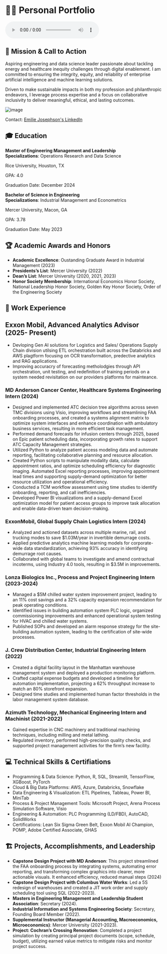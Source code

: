 # 👩‍💻 Personal Portfolio

<audio controls>
  <source src="StockTune-Sunset%20Coffee%20Break_1729731655.mp3" type="audio/mpeg">
</audio>


## 🎯 Mission & Call to Action
Aspiring engineering and data science leader passionate about tackling energy and healthcare inequity challenges through digital enablement. I am committed to ensuring the integrity, equity, and reliability of enterprise artificial intelligence and machine learning solutions. 

Driven to make sustainable impacts in both my profession and philanthropic endeavors, I leverage process expertise and a focus on collaborative inclusivity to deliver meaningful, ethical, and lasting outcomes.


![image](https://github.com/user-attachments/assets/85518051-788d-4a7f-80ed-98926a61f64f)



Contact: [Emilie Josephson's LinkedIn](https://www.linkedin.com/in/emilie-josephson-5a012b187)


## 🎓 Education
**Master of Engineering Management and Leadership**  
**Specializations**: Operations Research and Data Science

Rice University, Houston, TX  

GPA: 4.0  

Graduation Date: December 2024

**Bachelor of Science in Engineering**  
**Specializations**: Industrial Management and Econometrics

Mercer University, Macon, GA 

GPA: 3.78

Graduation Date: May 2023

## 🏆 Academic Awards and Honors
- **Academic Excellence**: Oustanding Graduate Award in Industrial Management (2023)
- **Presidents’s List**: Mercer University (2022)
- **Dean’s List**: Mercer University (2020, 2021, 2023)
- **Honor Society Membership**: International Economics Honor Society, National Leadership Honor Society, Golden Key Honor Society, Order of the Engineering Society

## 💼 Work Experience

## Exxon Mobil, Advanced Analytics Advisor (2025- Present) 
- Devloping Gen AI solutions for Logistics and Sales/ Operations Supply Chain division utilsing ETL orchestration built across the Databricks and AWS plagtform focusing on OCR transformation, predective analytics and RAG applications.
- Improving accuracry of forecasting metholodgies through API orchestration, unit testing, and redefinition of training periods on a system needed revisitation on our providers platforms for mainteance. 

### MD Anderson Cancer Center, Healthcare Systems Engineering Intern (2024)

- Designed and implemented ATC decision tree algorithms across seven TMC divisions using Visio, improving workflows and streamlining FAA onboarding processes, and created a systems alignment matrix to optimize system interfaces and enhance coordination with ambulatory business services, resulting in more efficient task management.
- Performed demand forecasts for infusion centers through 2025, based on Epic patient scheduling data, incorporating growth rates to support ATC Capacity Management strategies.
- Utilized Python to analyze patient access modeling data and automate reporting, facilitating collaborative planning and resource allocation.  
- Created Python scripts to manipulate modality data, calculate appointment ratios, and optimize scheduling efficiency for diagnostic imaging. Automated Excel reporting processes, improving appointment lead times and supporting supply-demand optimization for better resource utilization and operational efficiency.
- Conducted a TCM workflow assessment using time studies to identify onboarding, reporting, and call inefficiencies.
- Developed Power BI visualizations and a supply-demand Excel optimization model for patient access groups to improve task allocation and enable data-driven team decision-making.

### ExxonMobil, Global Supply Chain Logistics Intern (2024)
- Analyzed and actioned datasets across multiple marine, rail, and trucking modes to save $1.03M/year in invertible demurrage costs.
- Applied predictive analytics machine learning models for corporate-wide data standardization, achieving 93% accuracy in identifying demurrage root causes.
- Collaborated with global teams to investigate and amend contractual incoterms, using Industry 4.0 tools, resulting in $3.5M in improvements.

### Lonza Biologics Inc., Process and Project Engineering Intern (2023-2024)
- Managed a $5M chilled water system improvement project, leading to an 11% cost savings and a 32% capacity expansion recommendation for peak operating conditions.
- Identified issues in building automation system PLC logic, organized commissioning improvements and enhanced operational system testing for HVAC and chilled water systems.
- Published SOPs and developed an alarm response strategy for the site-building automation system, leading to the certification of site-wide processes.

### J. Crew Distribution Center, Industrial Engineering Intern (2022)
- Created a digital facility layout in the Manhattan warehouse management system and deployed a production monitoring platform.
- Crafted capital expense budgets and developed a timeline for automation implementation, projecting a 62% throughput increase to match an 80% storefront expansion.
- Designed time studies and implemented human factor thresholds in the labor management system database.

### Azimuth Technology, Mechanical Engineering Intern and Machinist (2021-2022)
- Gained expertise in CNC machinery and traditional machining techniques, including milling and metal lathing.
- Regulated inventory, performed high-precision quality checks, and supported project management activities for the firm’s new facility.

## 💻 Technical Skills & Certifiations
- Programming & Data Science: Python, R, SQL, Streamlit, TensorFlow, XGBoost, PyTorch
- Cloud & Big Data Platforms: AWS, Azure, Databricks, Snowflake
- Data Engineering & Visualization: ETL Pipelines, Tableau, Power BI, MiniTab
- Process & Project Management Tools: Microsoft Project, Arena Process Simulation Software, Visio
- Engineering & Automation: PLC Programming (LD/FBD), AutoCAD, SolidWorks
- Certifications: Lean Six Sigma Green Belt, Exxon Mobil AI Champion, POMP, Adobe Certified Associate, GHAS

## 🏗️ Projects, Accomplishments, and Leadership

- **Capstone Design Project with MD Anderson**: This project streamlined the FAA onboarding process by integrating systems, automating error reporting, and transforming complex graphics into clearer, more actionable visuals. It enhanced efficiency, reduced manual steps (2024)
- **Capstone Design Project with Columbus Water Works**: Led a 5S redesign of warehouses and created a JIT work order and supply scheduling tool using SQL (2022-2023).
- **Masters in Engineering Management and Leadership Student Association**: Secretary (2024).
- **Industrial Information and Systems Engineering Society**: Secretary, Founding Board Member (2022).
- **Supplemental Instructor (Managerial Accounting, Macroeconomics, Microeconomics)**: Mercer University (2021-2023).
- **Project: Cochran’s Crossing Renovation**: Completed a project simulation by creating principal project documents (scope, schedule, budget), utilizing earned value metrics to mitigate risks and monitor project success.

